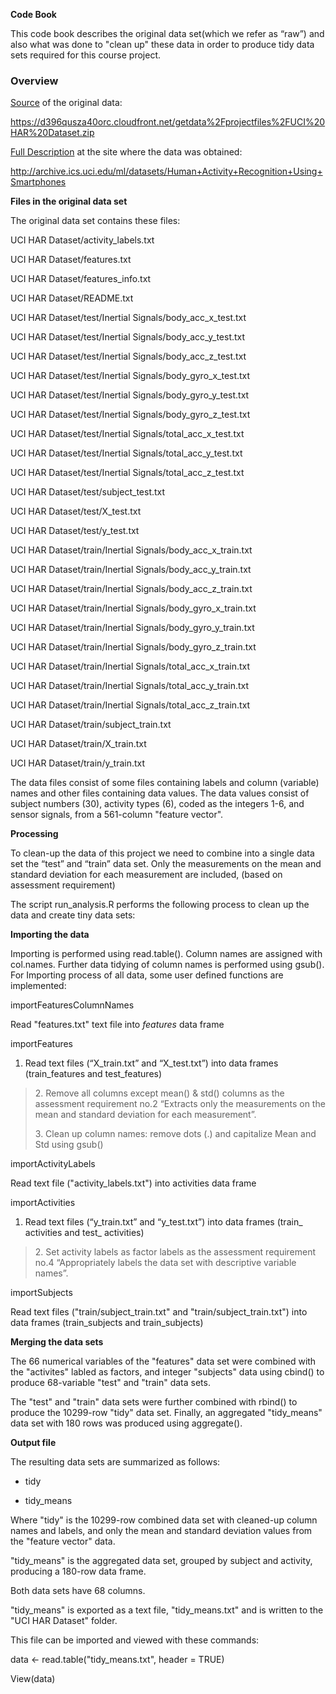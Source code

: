 **Code Book**

This code book describes the original data set(which we refer as “raw”)
and also what was done to "clean up" these data in order to produce tidy
data sets required for this course project.

### Overview

[Source](https://d396qusza40orc.cloudfront.net/getdata%2Fprojectfiles%2FUCI%20HAR%20Dataset.zip) of
the original data:

https://d396qusza40orc.cloudfront.net/getdata%2Fprojectfiles%2FUCI%20HAR%20Dataset.zip

[Full
Description](http://archive.ics.uci.edu/ml/datasets/Human+Activity+Recognition+Using+Smartphones) at
the site where the data was obtained:

http://archive.ics.uci.edu/ml/datasets/Human+Activity+Recognition+Using+Smartphones

**Files in the original data set**

The original data set contains these files:

UCI HAR Dataset/activity\_labels.txt

UCI HAR Dataset/features.txt

UCI HAR Dataset/features\_info.txt

UCI HAR Dataset/README.txt

UCI HAR Dataset/test/Inertial Signals/body\_acc\_x\_test.txt

UCI HAR Dataset/test/Inertial Signals/body\_acc\_y\_test.txt

UCI HAR Dataset/test/Inertial Signals/body\_acc\_z\_test.txt

UCI HAR Dataset/test/Inertial Signals/body\_gyro\_x\_test.txt

UCI HAR Dataset/test/Inertial Signals/body\_gyro\_y\_test.txt

UCI HAR Dataset/test/Inertial Signals/body\_gyro\_z\_test.txt

UCI HAR Dataset/test/Inertial Signals/total\_acc\_x\_test.txt

UCI HAR Dataset/test/Inertial Signals/total\_acc\_y\_test.txt

UCI HAR Dataset/test/Inertial Signals/total\_acc\_z\_test.txt

UCI HAR Dataset/test/subject\_test.txt

UCI HAR Dataset/test/X\_test.txt

UCI HAR Dataset/test/y\_test.txt

UCI HAR Dataset/train/Inertial Signals/body\_acc\_x\_train.txt

UCI HAR Dataset/train/Inertial Signals/body\_acc\_y\_train.txt

UCI HAR Dataset/train/Inertial Signals/body\_acc\_z\_train.txt

UCI HAR Dataset/train/Inertial Signals/body\_gyro\_x\_train.txt

UCI HAR Dataset/train/Inertial Signals/body\_gyro\_y\_train.txt

UCI HAR Dataset/train/Inertial Signals/body\_gyro\_z\_train.txt

UCI HAR Dataset/train/Inertial Signals/total\_acc\_x\_train.txt

UCI HAR Dataset/train/Inertial Signals/total\_acc\_y\_train.txt

UCI HAR Dataset/train/Inertial Signals/total\_acc\_z\_train.txt

UCI HAR Dataset/train/subject\_train.txt

UCI HAR Dataset/train/X\_train.txt

UCI HAR Dataset/train/y\_train.txt

The data files consist of some files containing labels and column
(variable) names and other files containing data values. The data values
consist of subject numbers (30), activity types (6), coded as the
integers 1-6, and sensor signals, from a 561-column "feature vector".

**Processing**

To clean-up the data of this project we need to combine into a single
data set the “test” and “train” data set. Only the measurements on the
mean and standard deviation for each measurement are included, (based on
assessment requirement)

The script run\_analysis.R performs the following process to clean up
the data and create tiny data sets:

**Importing the data**

Importing is performed using read.table(). Column names are assigned
with col.names. Further data tidying of column names is performed using
gsub(). For Importing process of all data, some user defined functions
are implemented:

importFeaturesColumnNames

Read "features.txt" text file into *features* data frame

importFeatures

1.  Read text files (“X\_train.txt” and “X\_test.txt”) into data frames
    (train\_features and test\_features)

> 2\. Remove all columns except mean() & std() columns as the assessment
> requirement no.2 “Extracts only the measurements on the mean and
> standard deviation for each measurement”.
>
> 3\. Clean up column names: remove dots (.) and capitalize Mean and Std
> using gsub()

importActivityLabels

Read text file ("activity\_labels.txt") into activities data frame

importActivities

1.  Read text files (“y\_train.txt” and “y\_test.txt”) into data frames
    (train\_ activities and test\_ activities)

> 2\. Set activity labels as factor labels as the assessment requirement
> no.4 “Appropriately labels the data set with descriptive variable
> names”.

importSubjects

Read text files ("train/subject\_train.txt" and
"train/subject\_train.txt") into data frames (train\_subjects and
train\_subjects)

**Merging the data sets**

The 66 numerical variables of the "features" data set were combined with
the "activites" labled as factors, and integer "subjects" data using
cbind() to produce 68-variable "test" and "train" data sets.

The "test" and "train" data sets were further combined with rbind() to
produce the 10299-row "tidy" data set. Finally, an aggregated
"tidy\_means" data set with 180 rows was produced using aggregate().

**Output file**

The resulting data sets are summarized as follows:

-   tidy

-   tidy\_means

Where "tidy" is the 10299-row combined data set with cleaned-up column
names and labels, and only the mean and standard deviation values from
the "feature vector" data.

"tidy\_means" is the aggregated data set, grouped by subject and
activity, producing a 180-row data frame.

Both data sets have 68 columns.

"tidy\_means" is exported as a text file, "tidy\_means.txt" and is
written to the "UCI HAR Dataset" folder.

This file can be imported and viewed with these commands:

data &lt;- read.table("tidy\_means.txt", header = TRUE)

View(data)
